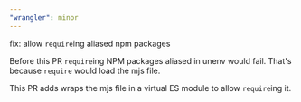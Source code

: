 ```yaml
---
"wrangler": minor
---
```


fix: allow `require`ing aliased npm packages

Before this PR `require`ing NPM packages aliased in unenv would fail.
That's because `require` would load the mjs file.

This PR adds wraps the mjs file in a virtual ES module to allow `require`ing it.

